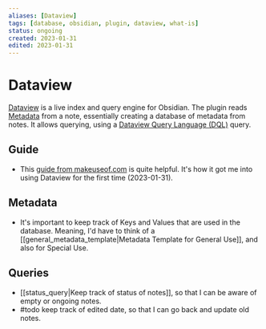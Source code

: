 ```yaml
---
aliases: [Dataview]
tags: [database, obsidian, plugin, dataview, what-is]
status: ongoing
created: 2023-01-31
edited: 2023-01-31
---
```


# Dataview
[Dataview](https://blacksmithgu.github.io/obsidian-dataview/) is a live index and query engine for Obsidian. The plugin reads [Metadata](https://blacksmithgu.github.io/obsidian-dataview/annotation/add-metadata/) from a note, essentially creating a database of metadata from notes. It allows querying, using a [Dataview Query Language (DQL)](https://blacksmithgu.github.io/obsidian-dataview/queries/structure/) query.

## Guide
- This [guide from makeuseof.com](https://www.makeuseof.com/obsidian-dataview-notes-guide/) is quite helpful. It's how it got me into using Dataview for the first time (2023-01-31).

## Metadata
- It's important to keep track of Keys and Values that are used in the database. Meaning, I'd have to think of a [[general_metadata_template|Metadata Template for General Use]], and also for Special Use.

## Queries
- [[status_query|Keep track of status of notes]], so that I can be aware of empty or ongoing notes.
- #todo keep track of edited date, so that I can go back and update old notes.